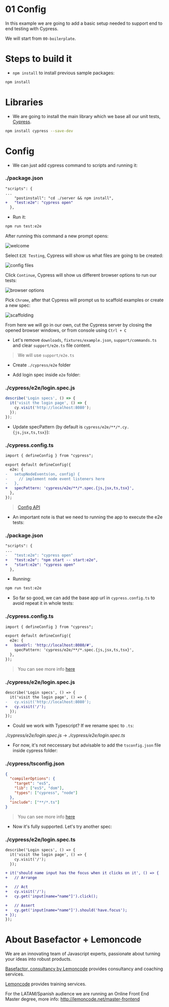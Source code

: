 # 01 Config

In this example we are going to add a basic setup needed to support end to end testing with Cypress.

We will start from `00-boilerplate`.

# Steps to build it

- `npm install` to install previous sample packages:

```bash
npm install
```

# Libraries

- We are going to install the main library which we base all our unit tests, [Cypress](https://www.cypress.io/).

```bash
npm install cypress --save-dev
```

# Config

- We can just add cypress command to scripts and running it:

### ./package.json

```diff
"scripts": {
...
    "postinstall": "cd ./server && npm install",
+   "test:e2e": "cypress open"
  },
```

- Run it:

```bash
npm run test:e2e
```

After running this command a new prompt opens:

![welcome](./.resources/01-welcome.png)

Select `E2E Testing`, Cypress will show us what files are going to be created:

![config files](./.resources/02-config-files.png)

Click `Continue`, Cypress will show us different browser options to run our tests:

![browser options](./.resources/03-browser-options.png)

Pick `Chrome`, after that Cypress will prompt us to scaffold examples or create a new spec:

![scaffolding](./.resources/04-scaffolding.png)

From here we will go in our own, cut the Cypress server by closing the opened browser windows, or from console using `Ctrl + C`

- Let's remove `downloads`, `fixtures/example.json`, `support/commands.ts` and clear `support/e2e.ts` file content.

> We will use `support/e2e.ts`

- Create `./cypress/e2e` folder

- Add login spec inside `e2e` folder:

### ./cypress/e2e/login.spec.js

```javascript
describe('Login specs', () => {
  it('visit the login page', () => {
    cy.visit('http://localhost:8080');
  });
});
```

- Update specPattern (by default is `cypress/e2e/**/*.cy.{js,jsx,ts,tsx}`):

### ./cypress.config.ts

```diff
import { defineConfig } from "cypress";

export default defineConfig({
  e2e: {
-   setupNodeEvents(on, config) {
-     // implement node event listeners here
-   },
+   specPattern: 'cypress/e2e/**/*.spec.{js,jsx,ts,tsx}',
  },
});
```

> [Config API](https://docs.cypress.io/guides/references/configuration#Testing-Type-Specific-Options)

- An important note is that we need to running the app to execute the e2e tests:

### ./package.json

```diff
"scripts": {
...
-   "test:e2e": "cypress open"
+   "test:e2e": "npm start -- start:e2e",
+   "start:e2e": "cypress open"
  },
```

- Running:

```bash
npm run test:e2e

```

- So far so good, we can add the base app url in `cypress.config.ts` to avoid repeat it in whole tests:

### ./cypress.config.ts

```diff
import { defineConfig } from "cypress";

export default defineConfig({
  e2e: {
+   baseUrl: 'http://localhost:8080/#',
    specPattern: 'cypress/e2e/**/*.spec.{js,jsx,ts,tsx}',
  },
});
```

> You can see more info [here](https://docs.cypress.io/guides/references/configuration.html#Options)

### ./cypress/e2e/login.spec.js

```diff
describe('Login specs', () => {
  it('visit the login page', () => {
-   cy.visit('http://localhost:8080');
+   cy.visit('/');
  });
});

```

- Could we work with Typescript? If we rename spec to `.ts`:

_./cypress/e2e/login.spec.js_ -> _./cypress/e2e/login.spec.ts_

- For now, it's not neccessary but advisable to add the `tsconfig.json` file inside cypress folder:

### ./cypress/tsconfig.json

```json
{
  "compilerOptions": {
    "target": "es5",
    "lib": ["es5", "dom"],
    "types": ["cypress", "node"]
  },
  "include": ["**/*.ts"]
}

```

> You can see more info [here](https://docs.cypress.io/guides/tooling/typescript-support#Configure-tsconfig-json)

- Now it's fully supported. Let's try another spec:

### ./cypress/e2e/login.spec.ts

```diff
describe('Login specs', () => {
  it('visit the login page', () => {
    cy.visit('/');
  });

+ it('should name input has the focus when it clicks on it', () => {
+   // Arrange

+   // Act
+   cy.visit('/');
+   cy.get('input[name="name"]').click();

+   // Assert
+   cy.get('input[name="name"]').should('have.focus');
+ });
});

```

# About Basefactor + Lemoncode

We are an innovating team of Javascript experts, passionate about turning your ideas into robust products.

[Basefactor, consultancy by Lemoncode](http://www.basefactor.com) provides consultancy and coaching services.

[Lemoncode](http://lemoncode.net/services/en/#en-home) provides training services.

For the LATAM/Spanish audience we are running an Online Front End Master degree, more info: http://lemoncode.net/master-frontend
